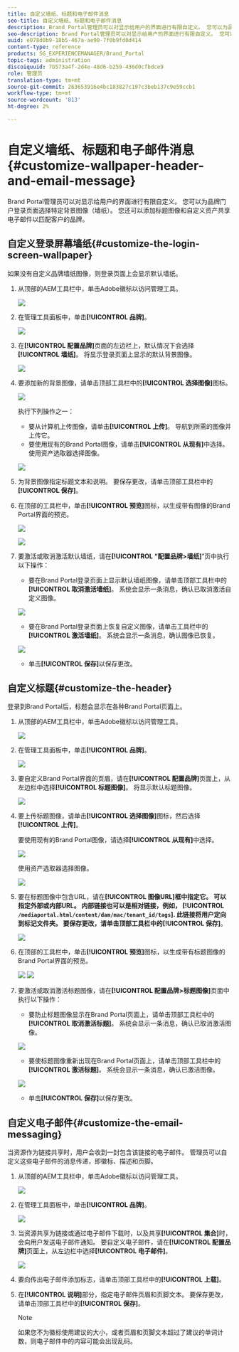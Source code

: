 ```yaml
---
title: 自定义墙纸、标题和电子邮件消息
seo-title: 自定义墙纸、标题和电子邮件消息
description: Brand Portal管理员可以对显示给用户的界面进行有限自定义。 您可以为品牌门户登录页面选择特定背景图像（墙纸）。 您还可以添加标题图像和自定义资产共享电子邮件以匹配客户的品牌。
seo-description: Brand Portal管理员可以对显示给用户的界面进行有限自定义。 您可以为品牌门户登录页面选择特定背景图像（墙纸）。 您还可以添加标题图像和自定义资产共享电子邮件以匹配客户的品牌。
uuid: e078d0b9-18b5-467a-ae90-7f0b9fd0d414
content-type: reference
products: SG_EXPERIENCEMANAGER/Brand_Portal
topic-tags: administration
discoiquuid: 7b573a4f-2d4e-48d6-b259-436d0cfbdce9
role: 管理员
translation-type: tm+mt
source-git-commit: 263653916e4bc183827c197c3beb137c9e59ccb1
workflow-type: tm+mt
source-wordcount: '813'
ht-degree: 2%

---
```



# 自定义墙纸、标题和电子邮件消息 {#customize-wallpaper-header-and-email-message}

Brand Portal管理员可以对显示给用户的界面进行有限自定义。 您可以为品牌门户登录页面选择特定背景图像（墙纸）。 您还可以添加标题图像和自定义资产共享电子邮件以匹配客户的品牌。

## 自定义登录屏幕墙纸{#customize-the-login-screen-wallpaper}

如果没有自定义品牌墙纸图像，则登录页面上会显示默认墙纸。

1. 从顶部的AEM工具栏中，单击Adobe徽标以访问管理工具。

   ![](assets/aemlogo.png)

1. 在管理工具面板中，单击&#x200B;**[!UICONTROL 品牌]**。


   ![](assets/admin-tools-panel-10.png)

1. 在&#x200B;**[!UICONTROL 配置品牌]**&#x200B;页面的左边栏上，默认情况下会选择&#x200B;**[!UICONTROL 墙纸]**。 将显示登录页面上显示的默认背景图像。

   ![](assets/default_wallpaper.png)

1. 要添加新的背景图像，请单击顶部工具栏中的&#x200B;**[!UICONTROL 选择图像]**&#x200B;图标。

   ![](assets/choose_wallpaperimage.png)

   执行下列操作之一：

   * 要从计算机上传图像，请单击&#x200B;**[!UICONTROL 上传]**。 导航到所需的图像并上传它。
   * 要使用现有的Brand Portal图像，请单击&#x200B;**[!UICONTROL 从现有]**&#x200B;中选择。 使用资产选取器选择图像。

   ![](assets/asset-picker.png)

1. 为背景图像指定标题文本和说明。 要保存更改，请单击顶部工具栏中的&#x200B;**[!UICONTROL 保存]**。

1. 在顶部的工具栏中，单击&#x200B;**[!UICONTROL 预览]**&#x200B;图标，以生成带有图像的Brand Portal界面的预览。

   ![](assets/chlimage_1.png)

   ![](assets/custom-wallpaper-preview.png)

1. 要激活或取消激活默认墙纸，请在&#x200B;**[!UICONTROL “配置品牌>墙纸]**”页中执行以下操作：

   * 要在Brand Portal登录页面上显示默认墙纸图像，请单击顶部工具栏中的&#x200B;**[!UICONTROL 取消激活墙纸]**。 系统会显示一条消息，确认已取消激活自定义图像。

   ![](assets/chlimage_1-1.png)

   * 要在Brand Portal登录页面上恢复自定义图像，请单击工具栏中的&#x200B;**[!UICONTROL 激活墙纸]**。 系统会显示一条消息，确认图像已恢复。

   ![](assets/chlimage_1-2.png)

   * 单击&#x200B;**[!UICONTROL 保存]**&#x200B;以保存更改。



## 自定义标题{#customize-the-header}

登录到Brand Portal后，标题会显示在各种Brand Portal页面上。

1. 从顶部的AEM工具栏中，单击Adobe徽标以访问管理工具。

   ![](assets/aemlogo.png)

1. 在管理工具面板中，单击&#x200B;**[!UICONTROL 品牌]**。

   ![](assets/admin-tools-panel-11.png)

1. 要自定义Brand Portal界面的页眉，请在&#x200B;**[!UICONTROL 配置品牌]**&#x200B;页面上，从左边栏中选择&#x200B;**[!UICONTROL 标题图像]**。 将显示默认标题图像。

   ![](assets/default-header.png)

1. 要上传标题图像，请单击&#x200B;**[!UICONTROL 选择图像]**&#x200B;图标，然后选择&#x200B;**[!UICONTROL 上传]**。

   要使用现有的Brand Portal图像，请选择&#x200B;**[!UICONTROL 从现有]**&#x200B;中选择。

   ![](assets/choose_wallpaperimage-1.png)

   使用资产选取器选择图像。

   ![](assets/asset-picker-header.png)

1. 要在标题图像中包含URL，请在&#x200B;**[!UICONTROL 图像URL]**框中指定它。 可以指定外部或内部URL。 内部链接也可以是相对链接，例如，
   [!UICONTROL `/mediaportal.html/content/dam/mac/tenant_id/tags`].
此链接将用户定向到标记文件夹。
要保存更改，请单击顶部工具栏中的**[!UICONTROL 保存]**。

   ![](assets/configure_brandingheaderimageurl.png)

1. 在顶部的工具栏中，单击&#x200B;**[!UICONTROL 预览]**&#x200B;图标，以生成带有标题图像的Brand Portal界面的预览。

   ![](assets/chlimage_1-3.png)
   ![](assets/custom_header_preview.png)

1. 要激活或取消激活标题图像，请在&#x200B;**[!UICONTROL 配置品牌>标题图像]**&#x200B;页面中执行以下操作：

   * 要防止标题图像显示在Brand Portal页面上，请单击顶部工具栏中的&#x200B;**[!UICONTROL 取消激活标题]**。 系统会显示一条消息，确认已取消激活图像。

   ![](assets/chlimage_1-4.png)

   * 要使标题图像重新出现在Brand Portal页面上，请单击顶部工具栏中的&#x200B;**[!UICONTROL 激活标题]**。 系统会显示一条消息，确认已激活图像。

   ![](assets/chlimage_1-5.png)

   * 单击&#x200B;**[!UICONTROL 保存]**&#x200B;以保存更改。



## 自定义电子邮件{#customize-the-email-messaging}

当资源作为链接共享时，用户会收到一封包含该链接的电子邮件。 管理员可以自定义这些电子邮件的消息传递，即徽标、描述和页脚。

1. 从顶部的AEM工具栏中，单击Adobe徽标以访问管理工具。

   ![](assets/aemlogo.png)

1. 在管理工具面板中，单击&#x200B;**[!UICONTROL 品牌]**。

   ![](assets/admin-tools-panel-12.png)

1. 当资源共享为链接或通过电子邮件下载时，以及共享&#x200B;**[!UICONTROL 集合]**&#x200B;时，会向用户发送电子邮件通知。 要自定义电子邮件，请在&#x200B;**[!UICONTROL 配置品牌]**&#x200B;页面上，从左边栏中选择&#x200B;**[!UICONTROL 电子邮件]**。

   ![](assets/configure-branding-page-email.png)

1. 要向传出电子邮件添加标志，请单击顶部工具栏中的&#x200B;**[!UICONTROL 上载]**。

1. 在&#x200B;**[!UICONTROL 说明]**&#x200B;部分，指定电子邮件页眉和页脚文本。 要保存更改，请单击顶部工具栏中的&#x200B;**[!UICONTROL 保存]**。

   >[!NOTE]
   >
   >如果您不为徽标使用建议的大小，或者页眉和页脚文本超过了建议的单词计数，则电子邮件中的内容可能会出现乱码。
